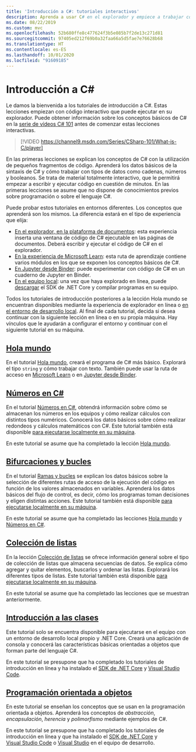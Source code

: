 ```yaml
---
title: 'Introducción a C#: tutoriales interactivos'
description: Aprenda a usar C# en el explorador y empiece a trabajar con su entorno de desarrollo
ms.date: 08/22/2019
ms.custom: mvc
ms.openlocfilehash: 52b680ffe8c477624f3b5e085b7f2de13c271d81
ms.sourcegitcommit: 97405ed212f69b0a32faa66a5d5fae7e76628b68
ms.translationtype: HT
ms.contentlocale: es-ES
ms.lasthandoff: 10/01/2020
ms.locfileid: "91609185"
---
```

# <a name="introduction-to-c"></a>Introducción a C\#

Le damos la bienvenida a los tutoriales de introducción a C#. Estas lecciones empiezan con código interactivo que puede ejecutar en su explorador. Puede obtener información sobre los conceptos básicos de C# en la [serie de vídeos C# 101](https://aka.ms/dotnet3-csharp) antes de comenzar estas lecciones interactivas.

<!--markdownlint-disable MD034 -->
> [!VIDEO https://channel9.msdn.com/Series/CSharp-101/What-is-C/player]

En las primeras lecciones se explican los conceptos de C# con la utilización de pequeños fragmentos de código. Aprenderá los datos básicos de la sintaxis de C# y cómo trabajar con tipos de datos como cadenas, números y booleanos. Se trata de material totalmente interactivo, que le permitirá empezar a escribir y ejecutar código en cuestión de minutos. En las primeras lecciones se asume que no dispone de conocimientos previos sobre programación o sobre el lenguaje C#.

Puede probar estos tutoriales en entornos diferentes. Los conceptos que aprenderá son los mismos. La diferencia estará en el tipo de experiencia que elija:

- [En el explorador, en la plataforma de documentos](hello-world.yml): esta experiencia inserta una ventana de código de C# ejecutable en las páginas de documentos. Deberá escribir y ejecutar el código de C# en el explorador.
- [En la experiencia de Microsoft Learn](/learn/paths/csharp-first-steps/): esta ruta de aprendizaje contiene varios módulos en los que se exponen los conceptos básicos de C#.
- [En Jupyter desde Binder](https://mybinder.org/v2/gh/dotnet/try-samples/master?filepath=hello-csharp%2Fhello-world.ipynb): puede experimentar con código de C# en un cuaderno de Jupyter en Binder.
- [En el equipo local](numbers-in-csharp-local.md): una vez que haya explorado en línea, puede [descargar](https://dotnet.microsoft.com/download) el SDK de .NET Core y compilar programas en su equipo.

Todos los tutoriales de introducción posteriores a la lección Hola mundo se encuentran disponibles mediante la experiencia de explorador en línea o [en el entorno de desarrollo local](local-environment.md). Al final de cada tutorial, decida si desea continuar con la siguiente lección en línea o en su propia máquina. Hay vínculos que le ayudarán a configurar el entorno y continuar con el siguiente tutorial en su máquina.

## <a name="hello-world"></a>[Hola mundo](hello-world.yml)

En el tutorial [Hola mundo](hello-world.yml), creará el programa de C# más básico. Explorará el tipo `string` y cómo trabajar con texto. También puede usar la ruta de acceso en [Microsoft Learn](/learn/paths/csharp-first-steps/) o en [Jupyter desde Binder](https://mybinder.org/v2/gh/dotnet/try-samples/master?filepath=hello-csharp%2Fhello-world.ipynb).

## <a name="numbers-in-c"></a>[Números en C#](numbers-in-csharp.yml)

En el tutorial [Números en C#](numbers-in-csharp.yml), obtendrá información sobre cómo se almacenan los números en los equipos y cómo realizar cálculos con distintos tipos numéricos. Conocerá los datos básicos sobre cómo realizar redondeos y cálculos matemáticos con C#. Este tutorial también está disponible [para ejecutarse localmente en su máquina](numbers-in-csharp-local.md).

En este tutorial se asume que ha completado la lección [Hola mundo](hello-world.yml).

## <a name="branches-and-loops"></a>[Bifurcaciones y bucles](branches-and-loops.yml)

En el tutorial [Ramas y bucles](branches-and-loops.yml) se explican los datos básicos sobre la selección de diferentes rutas de acceso de la ejecución del código en función de los valores almacenados en variables. Aprenderá los datos básicos del flujo de control, es decir, cómo los programas toman decisiones y eligen distintas acciones. Este tutorial también está disponible [para ejecutarse localmente en su máquina](branches-and-loops-local.md).

En este tutorial se asume que ha completado las lecciones [Hola mundo](hello-world.yml) y [Números en C#](numbers-in-csharp.yml).

## <a name="list-collection"></a>[Colección de listas](list-collection.yml)

En la lección [Colección de listas](list-collection.yml) se ofrece información general sobre el tipo de colección de listas que almacena secuencias de datos. Se explica cómo agregar y quitar elementos, buscarlos y ordenar las listas. Explorará los diferentes tipos de listas. Este tutorial también está disponible [para ejecutarse localmente en su máquina](arrays-and-collections.md).

En este tutorial se asume que ha completado las lecciones que se muestran anteriormente.

## <a name="introduction-to-classes"></a>[Introducción a las clases](introduction-to-classes.md)

Este tutorial solo se encuentra disponible para ejecutarse en el equipo con un entorno de desarrollo local propio y .NET Core.
Creará una aplicación de consola y conocerá las características básicas orientadas a objetos que forman parte del lenguaje C#.

En este tutorial se presupone que ha completado los tutoriales de introducción en línea y ha instalado el [SDK de .NET Core](https://dotnet.microsoft.com/download) y [Visual Studio Code](https://code.visualstudio.com/).

## <a name="object-oriented-programming"></a>[Programación orientada a objetos](object-oriented-programming.md)

En este tutorial se enseñan los conceptos que se usan en la programación orientada a objetos. Aprenderá los conceptos de *abstracción*, *encapsulación*, *herencia* y *polimorfismo* mediante ejemplos de C#.

En este tutorial se presupone que ha completado los tutoriales de introducción en línea y que ha instalado el [SDK de .NET Core](https://dotnet.microsoft.com/download) y [Visual Studio Code](https://code.visualstudio.com/) o [Visual Studio](https://visualstudio.com) en el equipo de desarrollo.
